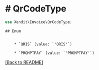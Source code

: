 # # QrCodeType


```php
use Xendit\Invoice\QrCodeType;
```

    ## Enum

    
        * `QRIS` (value: `'QRIS'`)
    
        * `PROMPTPAY` (value: `'PROMPTPAY'`)
    

[[Back to README]](../../README.md)
